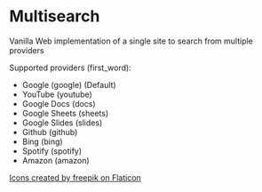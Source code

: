 # Multisearch
Vanilla Web implementation of a single site to search from multiple providers

Supported providers (first_word):
- Google (google) (Default)
- YouTube (youtube)
- Google Docs (docs)
- Google Sheets (sheets)
- Google Slides (slides)
- Github (github)
- Bing (bing)
- Spotify (spotify)
- Amazon (amazon)

[Icons created by freepik on Flaticon](https://www.flaticon.com/authors/freepik)
